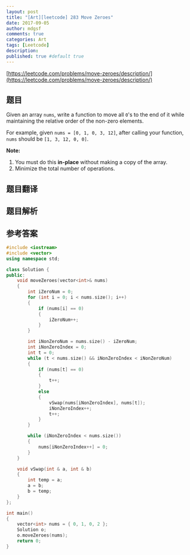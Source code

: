 ```yaml
---
layout: post
title: "[Art][leetcode] 283 Move Zeroes"
date: 2017-09-05
author: mdgsf
comments: true
categories: Art
tags: [Leetcode]
description:
published: true #default true
---
```


[https://leetcode.com/problems/move-zeroes/description/](https://leetcode.com/problems/move-zeroes/description/)

## 题目

Given an array `nums`, write a function to move all `0`'s to the end of it while maintaining the relative order of the non-zero elements.

For example, given `nums = [0, 1, 0, 3, 12]`, after calling your function, `nums` should be `[1, 3, 12, 0, 0]`.

**Note:**

1. You must do this **in-place** without making a copy of the array.
2. Minimize the total number of operations.

## 题目翻译

## 题目解析

## 参考答案

```c++
#include <iostream>
#include <vector>
using namespace std;

class Solution {
public:
    void moveZeroes(vector<int>& nums)
    {
        int iZeroNum = 0;
        for (int i = 0; i < nums.size(); i++)
        {
            if (nums[i] == 0)
            {
                iZeroNum++;
            }
        }

        int iNonZeroNum = nums.size() - iZeroNum;
        int iNonZeroIndex = 0;
        int t = 0;
        while (t < nums.size() && iNonZeroIndex < iNonZeroNum)
        {
            if (nums[t] == 0)
            {
                t++;
            }
            else
            {
                vSwap(nums[iNonZeroIndex], nums[t]);
                iNonZeroIndex++;
                t++;
            }
        }

        while (iNonZeroIndex < nums.size())
        {
            nums[iNonZeroIndex++] = 0;
        }
    }

    void vSwap(int & a, int & b)
    {
        int temp = a;
        a = b;
        b = temp;
    }
};

int main()
{
    vector<int> nums = { 0, 1, 0, 2 };
    Solution o;
    o.moveZeroes(nums);
    return 0;
}
```
